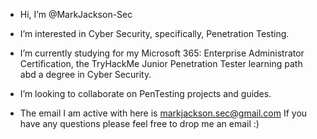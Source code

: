 - Hi, I’m @MarkJackson-Sec

- I’m interested in Cyber Security, specifically, Penetration Testing.

- I’m currently studying for my Microsoft 365: Enterprise Administrator Certification, the TryHackMe Junior Penetration Tester learning path abd a degree in Cyber Security.

- I’m looking to collaborate on PenTesting projects and guides.

- The email I am active with here is markjackson.sec@gmail.com
  If you have any questions please feel free to drop me an email :)

<!---
MarkJackson-Sec/MarkJackson-Sec is a ✨ special ✨ repository because its `README.md` (this file) appears on your GitHub profile.
You can click the Preview link to take a look at your changes.
--->
